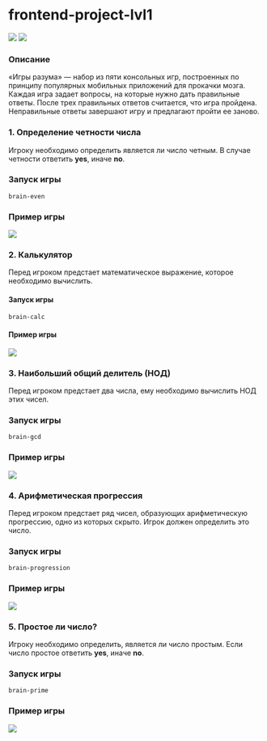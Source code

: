 # frontend-project-lvl1
<a href="https://codeclimate.com/github/Int4re/frontend-project-lvl1/maintainability"><img src="https://api.codeclimate.com/v1/badges/f7bf82e6fde1d31d5927/maintainability" /></a>
![](https://github.com/Int4re/frontend-project-lvl1/workflows/Node%20CI/badge.svg)

### Описание
«Игры разума» — набор из пяти консольных игр, построенных по принципу популярных мобильных приложений для прокачки мозга. Каждая игра задает вопросы, на которые нужно дать правильные ответы. После трех правильных ответов считается, что игра пройдена. Неправильные ответы завершают игру и предлагают пройти ее заново.

### 1. Определение четности числа
Игроку необходимо определить является ли число четным. В случае четности ответить **yes**, иначе **no**.

### Запуск игры
`brain-even`

### Пример игры
<a href="https://asciinema.org/a/338397" target="_blank"><img src="https://asciinema.org/a/338397.svg" /></a>

### 2. Калькулятор
Перед игроком предстает математическое выражение, которое необходимо вычислить.

#### Запуск игры
`brain-calc`

#### Пример игры
<a href="https://asciinema.org/a/338396" target="_blank"><img src="https://asciinema.org/a/338396.svg" /></a>

### 3. Наибольший общий делитель (НОД)
Перед игроком предстает два числа, ему необходимо вычислить НОД этих чисел.

### Запуск игры
`brain-gcd`

### Пример игры
<a href="https://asciinema.org/a/338411" target="_blank"><img src="https://asciinema.org/a/338411.svg" /></a>

### 4. Арифметическая прогрессия
Перед игроком предстает ряд чисел, образующих арифметическую прогрессию, одно из которых скрыто. Игрок должен определить это число.

### Запуск игры
`brain-progression`

### Пример игры
<a href="https://asciinema.org/a/338659" target="_blank"><img src="https://asciinema.org/a/338659.svg" /></a>

### 5. Простое ли число?
Игроку необходимо определить, является ли число простым. Если число простое ответить **yes**, иначе **no**.

### Запуск игры
`brain-prime`

### Пример игры
<a href="https://asciinema.org/a/338698" target="_blank"><img src="https://asciinema.org/a/338698.svg" /></a>
